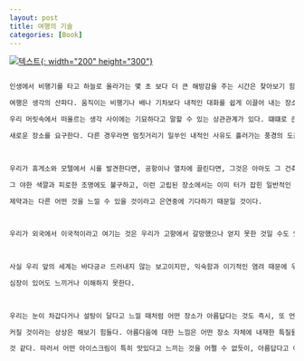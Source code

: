 ```yaml
---
layout: post
title: 여행의 기술
categories: [Book]
---
```


[![텍스트](http://image.yes24.com/Goods/6042044/800x0){: width="200" height="300"}](http://www.yes24.com/Product/Goods/6042044?scode=032&OzSrank=1)

```markdown

인생에서 비행기를 타고 하늘로 올라가는 몇 초 보다 더 큰 해방감을 주는 시간은 찾아보기 힘들다.

여행은 생각의 산파다. 움직이는 비행기나 배나 기차보다 내적인 대화를 쉽게 이끌어 내는 장소는 찾기 힘들다. 우리 눈 앞에 보이는것과

우리 머릿속에서 떠올르는 생각 사이에는 기묘하다고 말할 수 있는 상관관계가 있다. 떄떄로 큰 생각은 큰 광경을 요구하고, 새로운 생각은

새로운 장소를 요구한다. 다른 경우라면 멈칫거리기 일쑤인 내적인 사유도 흘러가는 풍경의 도움을 얻으면 술술 진행되어 간다.

​

우리가 휴게소와 모텔에서 시를 발견한다면, 공항이나 열차에 끌린다면, 그것은 아마도 그 건축학적인 불안전함과 불편에도 불구하고, 

그 야한 색깔과 피로한 조명에도 불구하고, 이런 고립된 장소에서는 이미 터가 잡힌 일반적인 세상의 이기적인 편암함이나 습관이나

제약과는 다른 어떤 것을 느낄 수 있을 것이라고 은연중에 기다하기 때문일 것이다.

​

우리가 외국에서 이국적이라고 여기는 것은 우리가 고향에서 갈망했으나 얻지 못한 것일 수도 있는 것이다.

​

사실 우리 앞의 세계는 바다긍ㄹ 드러내지 않는 보고이지만, 익숙함과 이기적인 염려 때문에 우리는 눈이 있어도 보지 못하고, 귀가 있어도 듣지 못하고, 

심장이 있어도 느끼거나 이해하지 못한다.

​

우리는 눈이 차갑다거나 설탕이 달다고 느낄 때처럼 어떤 장소가 아름답다는 것도 즉시, 또 언뜻 보기에는 자연발생적으로 느끼는 것 같다. 따라서 우리가 느낀 매력이 바뀌거나

커질 것이라는 상상은 해보기 힘들다. 아름다움에 대한 느낌은 어떤 장소 자체에 내재한 특질들에 의해 또는 우리 심리의 내부 회로에 의해 결정이 나는

것 같다. 따러서 어떤 아이스크림이 특히 맛있다고 느끼는 것을 어쩔 수 없듯이, 아름답다고 여기는 장소에 대한 느낌도 바꿀 수 없다고 생각한다.
```